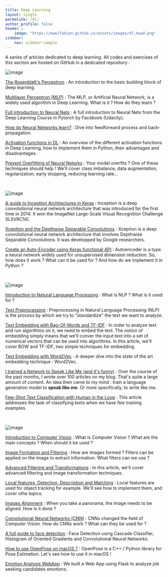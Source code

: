 ```yaml
---
title: Deep Learning
layout: single
permalink: /dl/
author_profile: false
header :
    image: "https://maelfabien.github.io/assets/images/dl_head.png"
sidebar:
    nav: sidebar-sample
---
```


A series of articles dedicated to deep learning. All codes and exercises of this section are hosted on GitHub in a dedicated repository :

<div class="github-card" data-github="maelfabien/Machine_Learning_Tutorials" data-width="100%" data-height="" data-theme="default"></div>
<script src="//cdn.jsdelivr.net/github-cards/latest/widget.js"></script>

![image](https://maelfabien.github.io/assets/images/tdl_head.jpg)

[The Rosenblatt's Perceptron](https://maelfabien.github.io/deeplearning/Perceptron/) : An introduction to the basic building block of deep learning.

[Multilayer Perceptron (MLP)](https://maelfabien.github.io/deeplearning/mlp/) : The MLP, or Artificial Neural Network, is a widely used algorithm in Deep Learning. What is it ? How do they learn ?

[Full introduction to Neural Nets](https://maelfabien.github.io/deeplearning/intro/) : A full introduction to Neural Nets from the Deep Learning Course in Pytorch by Facebook (Udacity).

[How do Neural Networks learn?](https://maelfabien.github.io/deeplearning/feed/) : Dive into feedforward process and back-propagation.

[Activation functions in DL](https://maelfabien.github.io/deeplearning/act/) : An overview of the different activation functions in Deep Learning, how to implement them in Python, their advantages and disadvantages.

[Prevent Overfitting of Neural Netorks](https://maelfabien.github.io/deeplearning/regu/) : Your  model overfits ? One of these techniques should help ! We'll cover class imbalance, data augmentation, regularization, early stopping, reducing learning rate...

<br>

![image](https://maelfabien.github.io/assets/images/arc_head.jpg)

[A guide to Inception Architectures in Keras](https://maelfabien.github.io/deeplearning/inception/) : Inception is a deep convolutional neural network architecture that was introduced for the first time in 2014. It won the ImageNet Large-Scale Visual Recognition Challenge (ILSVRC14). 

[Xception and the Depthwise Separable Convolutions](https://maelfabien.github.io/deeplearning/xception/) : Xception is a deep convolutional neural network architecture that involves Depthwise Separable Convolutions. It was developped by Google researchers. 

[Create an Auto-Encoder using Keras functional API](https://maelfabien.github.io/deeplearning/autoencoder/) : Autoencoder is a type a neural network widely used for unsupervised dimension reduction. So, how does it work ? What can it be used for ? And how do we implement it in Python ?

<br>

![image](https://maelfabien.github.io/assets/images/nlp_head.jpg)

[Introduction to Natural Language Processing](https://maelfabien.github.io/machinelearning/NLP_0/) : What is NLP ? What is it used for ?

[Text Preprocessing](https://maelfabien.github.io/machinelearning/NLP_1/) : Preprocessing in Natural Language Processing (NLP) is the process by which we try to "standardize" the text we want to analyze.

[Text Embedding with Bag-Of-Words and TF-IDF](https://maelfabien.github.io/machinelearning/NLP_2/) : In order to analyze text and run algorithms on it, we need to embed the text. The notion of embedding simply means that we'll conver the input text into a set of numerical vectors that can be used into algorithms. In this article, we'll cover BOW and TF-IDF, two simple techniques for embedding.

[Text Embedding with Word2Vec](https://maelfabien.github.io/machinelearning/NLP_3/) : A deeper dive into the state of the art embedding technique : Word2Vec.

[I trained a Network to Speak Like Me (and it's funny)](https://maelfabien.github.io/machinelearning/NLP_4/) : Over the course of the past months, I wrote over 100 articles on my blog. That's quite a large amount of content. An idea then came to my mind : train a language generation model to **speak like me**. Or more specifically, to write like me.

[Few-Shot Text Classification with Human in the Loop](https://maelfabien.github.io/machinelearning/NLP_5/) : This article addresses the task of classifying texts when we have few training examples.

<br>

![image](https://maelfabien.github.io/assets/images/cv_head.jpg)

[Introduction to Computer Vision](https://maelfabien.github.io/computervision/cv_1/) : What is Computer Vision ? What are the main concepts ? When should it be used ?

[Image Formation and Filtering](https://maelfabien.github.io/computervision/cv_2/) : How are images formed ? Filters can be applied on the image to extract information. What filters can we use ?

[Advanced Filtering and Transformations](https://maelfabien.github.io/computervision/cv_3/) : In this article, we'll cover advanced filtering and image transformation techniques.

[Local features, Detection, Description and Matching](https://maelfabien.github.io/computervision/cv_4/) : Local features are used for object tracking for example. We'll see how to implement them, and cover othe topics.

[Images Alignment](https://maelfabien.github.io/computervision/cv_5/) : When you take a panorama, the image needs to be aligned. How is it done ?

[Convolutional Neural Networks (CNN)](https://maelfabien.github.io/deeplearning/cnn/) : CNNs changed the field of Computer Vision. How do CNNs work ? What can they be used for ?

[A full guide to face detection](https://maelfabien.github.io/tutorials/face-detection/) : Face Detection using Cascade Classifier, Histogram of Oriented Gradients and Convolutional Neural Networks.

[How to use OpenPose on macOS ?](https://maelfabien.github.io/tutorials/open-pose/) : OpenPose is a C++ / Python library for Pose Estimation. Let's see how to use it in macOS !

[Emotion Analysis WebApp](https://maelfabien.github.io/project/poleemploi/) : We built a Web App using Flask to analyze job seeking candidates emotions.


<script type="text/javascript" src="//downloads.mailchimp.com/js/signup-forms/popup/unique-methods/embed.js" data-dojo-config="usePlainJson: true, isDebug: false"></script><script type="text/javascript">window.dojoRequire(["mojo/signup-forms/Loader"], function(L) { L.start({"baseUrl":"mc.us3.list-manage.com","uuid":"c76a8e2ec2bd989affb9a074f","lid":"4646542adb","uniqueMethods":true}) })</script>

